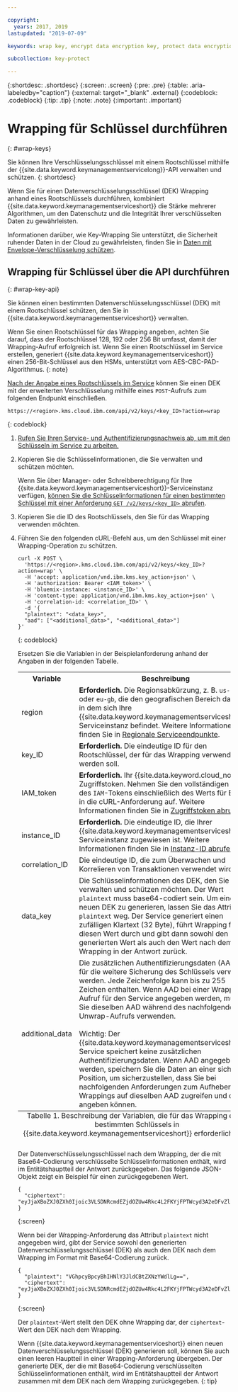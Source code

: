 ```yaml
---

copyright:
  years: 2017, 2019
lastupdated: "2019-07-09"

keywords: wrap key, encrypt data encryption key, protect data encryption key, envelope encryption API examples

subcollection: key-protect

---
```


{:shortdesc: .shortdesc}
{:screen: .screen}
{:pre: .pre}
{:table: .aria-labeledby="caption"}
{:external: target="_blank" .external}
{:codeblock: .codeblock}
{:tip: .tip}
{:note: .note}
{:important: .important}

# Wrapping für Schlüssel durchführen
{: #wrap-keys}

Sie können Ihre Verschlüsselungsschlüssel mit einem Rootschlüssel mithilfe der {{site.data.keyword.keymanagementservicelong}}-API verwalten und schützen.
{: shortdesc}

Wenn Sie für einen Datenverschlüsselungsschlüssel (DEK) Wrapping anhand eines Rootschlüssels durchführen, kombiniert {{site.data.keyword.keymanagementserviceshort}} die Stärke mehrerer Algorithmen, um den Datenschutz und die Integrität Ihrer verschlüsselten Daten zu gewährleisten.  

Informationen darüber, wie Key-Wrapping Sie unterstützt, die Sicherheit ruhender Daten in der Cloud zu gewährleisten, finden Sie in [Daten mit Envelope-Verschlüsselung schützen](/docs/services/key-protect?topic=key-protect-envelope-encryption).

## Wrapping für Schlüssel über die API durchführen
{: #wrap-key-api}

Sie können einen bestimmten Datenverschlüsselungsschlüssel (DEK) mit einem Rootschlüssel schützen, den Sie in {{site.data.keyword.keymanagementserviceshort}} verwalten.

Wenn Sie einen Rootschlüssel für das Wrapping angeben, achten Sie darauf, dass der Rootschlüssel 128, 192 oder 256 Bit umfasst, damit der Wrapping-Aufruf erfolgreich ist. Wenn Sie einen Rootschlüssel im Service erstellen, generiert {{site.data.keyword.keymanagementserviceshort}} einen 256-Bit-Schlüssel aus den HSMs, unterstützt vom AES-CBC-PAD-Algorithmus.
{: note}

[Nach der Angabe eines Rootschlüssels im Service](/docs/services/key-protect?topic=key-protect-create-root-keys) können Sie einen DEK mit der erweiterten Verschlüsselung mithilfe eines `POST`-Aufrufs zum folgenden Endpunkt einschließen.

```
https://<region>.kms.cloud.ibm.com/api/v2/keys/<key_ID>?action=wrap
```
{: codeblock}

1. [Rufen Sie Ihren Service- und Authentifizierungsnachweis ab, um mit den Schlüsseln im Service zu arbeiten.](/docs/services/key-protect?topic=key-protect-set-up-api)

2. Kopieren Sie die Schlüsselinformationen, die Sie verwalten und schützen möchten.

    Wenn Sie über Manager- oder Schreibberechtigung für Ihre {{site.data.keyword.keymanagementserviceshort}}-Serviceinstanz verfügen, [können Sie die Schlüsselinformationen für einen bestimmten Schlüssel mit einer Anforderung `GET /v2/keys/<key_ID>` abrufen](/docs/services/key-protect?topic=key-protect-view-keys#view-keys-api	).

3. Kopieren Sie die ID des Rootschlüssels, den Sie für das Wrapping verwenden möchten.

4. Führen Sie den folgenden cURL-Befehl aus, um den Schlüssel mit einer Wrapping-Operation zu schützen.

    ```cURL
    curl -X POST \
      'https://<region>.kms.cloud.ibm.com/api/v2/keys/<key_ID>?action=wrap' \
      -H 'accept: application/vnd.ibm.kms.key_action+json' \
      -H 'authorization: Bearer <IAM_token>' \
      -H 'bluemix-instance: <instance_ID>' \
      -H 'content-type: application/vnd.ibm.kms.key_action+json' \
      -H 'correlation-id: <correlation_ID>' \
      -d '{
      "plaintext": "<data_key>",
      "aad": ["<additional_data>", "<additional_data>"]
    }'
    ```
    {: codeblock}

    Ersetzen Sie die Variablen in der Beispielanforderung anhand der Angaben in der folgenden Tabelle.

    <table>
      <tr>
        <th>Variable</th>
        <th>Beschreibung</th>
      </tr>
      <tr>
        <td><varname>region</varname></td>
        <td><strong>Erforderlich.</strong> Die Regionsabkürzung, z. B. <code>us-south</code> oder <code>eu-gb</code>, die den geografischen Bereich darstellt, in dem sich Ihre {{site.data.keyword.keymanagementserviceshort}}-Serviceinstanz befindet. Weitere Informationen finden Sie in <a href="/docs/services/key-protect?topic=key-protect-regions#service-endpoints">Regionale Serviceendpunkte</a>.</td>
      </tr>
      <tr>
        <td><varname>key_ID</varname></td>
        <td><strong>Erforderlich.</strong> Die eindeutige ID für den Rootschlüssel, der für das Wrapping verwendet werden soll.</td>
      </tr>
      <tr>
        <td><varname>IAM_token</varname></td>
        <td><strong>Erforderlich.</strong> Ihr {{site.data.keyword.cloud_notm}}-Zugriffstoken. Nehmen Sie den vollständigen Inhalt des <code>IAM</code>-Tokens einschließlich des Werts für Bearer in die cURL-Anforderung auf. Weitere Informationen finden Sie in <a href="/docs/services/key-protect?topic=key-protect-retrieve-access-token">Zugriffstoken abrufen</a>.</td>
      </tr>
      <tr>
        <td><varname>instance_ID</varname></td>
        <td><strong>Erforderlich.</strong> Die eindeutige ID, die Ihrer {{site.data.keyword.keymanagementserviceshort}}-Serviceinstanz zugewiesen ist. Weitere Informationen finden Sie in <a href="/docs/services/key-protect?topic=key-protect-retrieve-instance-ID">Instanz-ID abrufen</a>.</td>
      </tr>
      <tr>
        <td><varname>correlation_ID</varname></td>
        <td>Die eindeutige ID, die zum Überwachen und Korrelieren von Transaktionen verwendet wird.</td>
      </tr>
      <tr>
        <td><varname>data_key</varname></td>
        <td>Die Schlüsselinformationen des DEK, den Sie verwalten und schützen möchten. Der Wert <code>plaintext</code> muss base64-codiert sein. Um einen neuen DEK zu generieren, lassen Sie das Attribut <code>plaintext</code> weg. Der Service generiert einen zufälligen Klartext (32 Byte), führt Wrapping für diesen Wert durch und gibt dann sowohl den generierten Wert als auch den Wert nach dem Wrapping in der Antwort zurück.</td>
      </tr>
      <tr>
        <td><varname>additional_data</varname></td>
        <td>Die zusätzlichen Authentifizierungsdaten (AAD), die für die weitere Sicherung des Schlüssels verwendet werden. Jede Zeichenfolge kann bis zu 255 Zeichen enthalten. Wenn AAD bei einer Wrapping-Aufruf für den Service angegeben werden, müssen Sie dieselben AAD während des nachfolgenden Unwrap-Aufrufs verwenden.<br></br>Wichtig: Der {{site.data.keyword.keymanagementserviceshort}}-Service speichert keine zusätzlichen Authentifizierungsdaten. Wenn AAD angegeben werden, speichern Sie die Daten an einer sicheren Position, um sicherzustellen, dass Sie bei nachfolgenden Anforderungen zum Aufheben des Wrappings auf dieselben AAD zugreifen und diese angeben können.</td>
      </tr>
      <caption style="caption-side:bottom;">Tabelle 1. Beschreibung der Variablen, die für das Wrapping eines bestimmten Schlüssels in {{site.data.keyword.keymanagementserviceshort}} erforderlich sind.</caption>
    </table>

    Der Datenverschlüsselungsschlüssel nach dem Wrapping, der die mit Base64-Codierung verschlüsselte Schlüsselinformationen enthält, wird im Entitätshauptteil der Antwort zurückgegeben. Das folgende JSON-Objekt zeigt ein Beispiel für einen zurückgegebenen Wert.

    ```
    {
      "ciphertext": "eyJjaXBoZXJ0ZXh0Ijoic3VLSDNRcmdEZjdOZUw4Rkc4L2FKYjFPTWcyd3A2eDFvZlA4MEc0Z1B2RmNrV2g3cUlidHphYXU0eHpKWWoxZyIsImhhc2giOiJiMmUyODdkZDBhZTAwZGZlY2Q3OGJmMDUxYmNmZGEyNWJkNGUzMjBkYjBhN2FjNzVhMWYzZmNkMDZlMjAzZWYxNWM5MTY4N2JhODg2ZWRjZGE2YWVlMzFjYzk2MjNkNjA5YTRkZWNkN2E5Y2U3ZDc5ZTRhZGY1MWUyNWFhYWM5MjhhNzg3NmZjYjM2NDFjNTQzMTZjMjMwOGY2MThlZGM2OTE3MjAyYjA5YTdjMjA2YzkxNTBhOTk1NmUxYzcxMTZhYjZmNmQyYTQ4MzZiZTM0NTk0Y2IwNzJmY2RmYTk2ZSJ9"
    }
    ```
    {:screen}
    
    Wenn bei der Wrapping-Anforderung das Attribut `plaintext` nicht angegeben wird, gibt der Service sowohl den generierten Datenverschlüsselungsschlüssel (DEK) als auch den DEK nach dem Wrapping im Format mit Base64-Codierung zurück.

    ```
    {
      "plaintext": "VGhpcyBpcyBhIHNlY3JldCBtZXNzYWdlLg==",
      "ciphertext": "eyJjaXBoZXJ0ZXh0Ijoic3VLSDNRcmdEZjdOZUw4Rkc4L2FKYjFPTWcyd3A2eDFvZlA4MEc0Z1B2RmNrV2g3cUlidHphYXU0eHpKWWoxZyIsImhhc2giOiJiMmUyODdkZDBhZTAwZGZlY2Q3OGJmMDUxYmNmZGEyNWJkNGUzMjBkYjBhN2FjNzVhMWYzZmNkMDZlMjAzZWYxNWM5MTY4N2JhODg2ZWRjZGE2YWVlMzFjYzk2MjNkNjA5YTRkZWNkN2E5Y2U3ZDc5ZTRhZGY1MWUyNWFhYWM5MjhhNzg3NmZjYjM2NDFjNTQzMTZjMjMwOGY2MThlZGM2OTE3MjAyYjA5YTdjMjA2YzkxNTBhOTk1NmUxYzcxMTZhYjZmNmQyYTQ4MzZiZTM0NTk0Y2IwNzJmY2RmYTk2ZSJ9"
    }
    ```
    {:screen}

    Der `plaintext`-Wert stellt den DEK ohne Wrapping dar, der `ciphertext`-Wert den DEK nach dem Wrapping.
    
    Wenn {{site.data.keyword.keymanagementserviceshort}} einen neuen Datenverschlüsselungsschlüssel (DEK) generieren soll, können Sie auch einen leeren Hauptteil in einer Wrapping-Anforderung übergeben. Der generierte DEK, der die mit Base64-Codierung verschlüsselten Schlüsselinformationen enthält, wird im Entitätshauptteil der Antwort zusammen mit dem DEK nach dem Wrapping zurückgegeben.
    {: tip}
    
